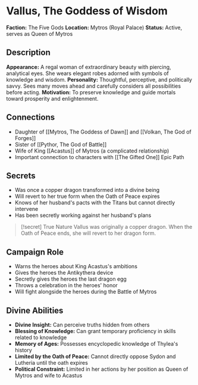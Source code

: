 # Vallus, The Goddess of Wisdom

**Faction:** The Five Gods **Location:** Mytros (Royal Palace) **Status:** Active, serves as Queen of Mytros

## Description

**Appearance:** A regal woman of extraordinary beauty with piercing, analytical eyes. She wears elegant robes adorned with symbols of knowledge and wisdom. **Personality:** Thoughtful, perceptive, and politically savvy. Sees many moves ahead and carefully considers all possibilities before acting. **Motivation:** To preserve knowledge and guide mortals toward prosperity and enlightenment.

## Connections

- Daughter of [[Mytros, The Goddess of Dawn]] and [[Volkan, The God of Forges]]
- Sister of [[Pythor, The God of Battle]]
- Wife of King [[Acastus]] of Mytros (a complicated relationship)
- Important connection to characters with [[The Gifted One]] Epic Path

## Secrets

- Was once a copper dragon transformed into a divine being
- Will revert to her true form when the Oath of Peace expires
- Knows of her husband's pacts with the Titans but cannot directly intervene
- Has been secretly working against her husband's plans

> [!secret] True Nature Vallus was originally a copper dragon. When the Oath of Peace ends, she will revert to her dragon form.

## Campaign Role

- Warns the heroes about King Acastus's ambitions
- Gives the heroes the Antikythera device
- Secretly gives the heroes the last dragon egg
- Throws a celebration in the heroes' honor
- Will fight alongside the heroes during the Battle of Mytros

## Divine Abilities

- **Divine Insight:** Can perceive truths hidden from others
- **Blessing of Knowledge:** Can grant temporary proficiency in skills related to knowledge
- **Memory of Ages:** Possesses encyclopedic knowledge of Thylea's history
- **Limited by the Oath of Peace:** Cannot directly oppose Sydon and Lutheria until the oath expires
- **Political Constraint:** Limited in her actions by her position as Queen of Mytros and wife to Acastus